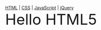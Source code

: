 
<html lang="en">
<head>
	<meta charset="UTF-8">
	<title>Document</title>
</head>
<body>
	<nav>
  <a href="/html/">HTML</a> |
  <a href="/css/">CSS</a> |
  <a href="/js/">JavaScript</a> |
  <a href="/jquery/">jQuery</a>
</nav>
<td><font size="20">Hello HTML5</font></td>
	
</body>
</html>
